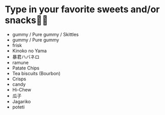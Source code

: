 # Type in your favorite sweets and/or snacks🍬🍭

- gummy / Pure gummy / Skittles
- gummy / Pure gummy
- frisk
- Kinoko no Yama
- 暴君ハバネロ
- ramune
- Patate Chips
- Tea biscuits (Bourbon)
- Crisps
- candy
- Hi-Chew
- 瓜子
- Jagariko
- poteti
